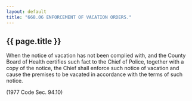 ```yaml
---
layout: default 
title: "668.06 ENFORCEMENT OF VACATION ORDERS."
---
```


{{ page.title }}
----------------

When the notice of vacation has not been complied with, and the County
Board of Health certifies such fact to the Chief of Police, together
with a copy of the notice, the Chief shall enforce such notice of
vacation and cause the premises to be vacated in accordance with the
terms of such notice.

(1977 Code Sec. 94.10)
